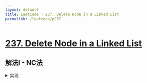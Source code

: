```yaml
---
layout: default
title: LeetCode - 237. Delete Node in a Linked List
permalink: /leetcode/p237
---
```

# [237. Delete Node in a Linked List](https://leetcode-cn.com/problems/delete-node-in-a-linked-list/description/)

## 解法I - NC法
<details markdown="1">
<summary markdown="span">实现</summary>

这题太TM脑残了，链表删除节点不应该改变链表节点的值，而应该通过next指针来操作。

```javascript
var deleteNode = function(node) {
    node.val = node.next.val;
    node.next = node.next.next;
};
```
</details>

